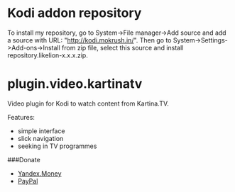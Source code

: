 # Kodi addon repository

To install my repository, go to System->File manager->Add source and add a source with URL: "http://kodi.mokrush.in/". Then go to System->Settings->Add-ons->Install from zip file, select this source and install repository.likelion-x.x.x.zip.

# plugin.video.kartinatv

Video plugin for Kodi to watch content from Kartina.TV.

Features:

  * simple interface
  * slick navigation
  * seeking in TV programmes

###Donate
  * [Yandex.Money](https://money.yandex.ru/embed/shop.xml?account=410011937319632&quickpay=shop&payment-type-choice=on&mobile-payment-type-choice=on&writer=seller&targets=Donate&default-sum=50&button-text=01&comment=on&hint=Kodi+plugin+for+KartinaTV&successURL=)
  * [PayPal](https://paypal.me/likelion)
